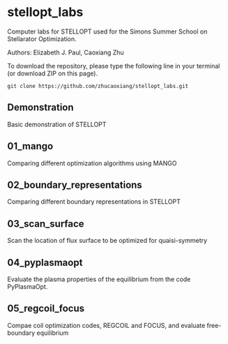 # stellopt_labs
Computer labs for STELLOPT used for the Simons Summer School on Stellarator Optimization.

Authors: Elizabeth J. Paul, Caoxiang Zhu

To download the repository, please type the following line in your
terminal (or download ZIP on this page).
```
git clone https://github.com/zhucaoxiang/stellopt_labs.git
```

## Demonstration

Basic demonstration of STELLOPT

## 01_mango

Comparing different optimization algorithms using MANGO

## 02_boundary_representations

Comparing different boundary representations in STELLOPT

## 03_scan_surface

Scan the location of flux surface to be optimized for quaisi-symmetry

## 04_pyplasmaopt

Evaluate the plasma properties of the equilibrium from the code
PyPlasmaOpt.

## 05_regcoil_focus

Compae coil optimization codes, REGCOIL and FOCUS, and evaluate
free-boundary equilibrium

